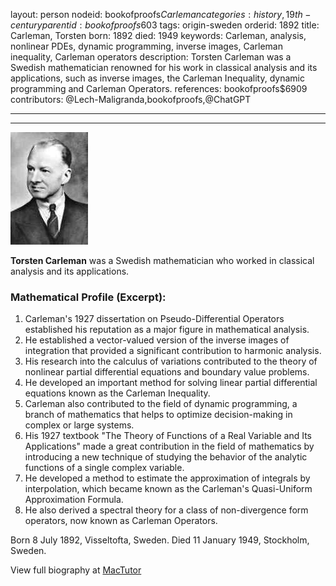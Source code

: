 layout: person
nodeid: bookofproofs$Carleman
categories: history,19th-century
parentid: bookofproofs$603
tags: origin-sweden
orderid: 1892
title: Carleman, Torsten
born: 1892
died: 1949
keywords: Carleman, analysis, nonlinear PDEs, dynamic programming, inverse images, Carleman inequality, Carleman operators
description: Torsten Carleman was a Swedish mathematician renowned for his work in classical analysis and its applications, such as inverse images, the Carleman Inequality, dynamic programming and Carleman Operators.
references: bookofproofs$6909
contributors: @Lech-Maligranda,bookofproofs,@ChatGPT

---



---

![Carleman.jpg](https://github.com/bookofproofs/bookofproofs.github.io/blob/main/_sources/_assets/images/portraits/Carleman.jpg?raw=true)

**Torsten Carleman** was a Swedish mathematician who worked in classical analysis and its applications.

### Mathematical Profile (Excerpt):
1. Carleman's 1927 dissertation on Pseudo-Differential Operators established his reputation as a major figure in mathematical analysis.
2. He established a vector-valued version of the inverse images of integration that provided a significant contribution to harmonic analysis.
3. His research into the calculus of variations contributed to the theory of nonlinear partial differential equations and boundary value problems.
4. He developed an important method for solving linear partial differential equations known as the Carleman Inequality.
5. Carleman also contributed to the field of dynamic programming, a branch of mathematics that helps to optimize decision-making in complex or large systems.
6. His 1927 textbook "The Theory of Functions of a Real Variable and Its Applications" made a great contribution in the field of mathematics by introducing a new technique of studying the behavior of the analytic functions of a single complex variable.
7. He developed a method to estimate the approximation of integrals by interpolation, which became known as the Carleman's Quasi-Uniform Approximation Formula.
8. He also derived a spectral theory for a class of non-divergence form operators, now known as Carleman Operators.

Born 8 July 1892, Visseltofta, Sweden. Died 11 January 1949, Stockholm, Sweden.

View full biography at [MacTutor](https://mathshistory.st-andrews.ac.uk/Biographies/Carleman/)
